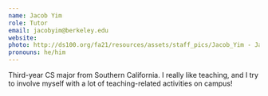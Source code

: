 ```yaml
---
name: Jacob Yim
role: Tutor
email: jacobyim@berkeley.edu
website: 
photo: http://ds100.org/fa21/resources/assets/staff_pics/Jacob_Yim - Jacob Yim.jpg
pronouns: he/him
---
```

Third-year CS major from Southern California. I really like teaching, and I try to involve myself with a lot of teaching-related activities on campus!
